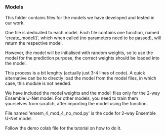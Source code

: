 ### Models

This folder contains files for the models we have developed and tested in our work.

One file is dedicated to each model. Each file contains one function, named 'create_model()', which when called (no parameters need to be passed), will return the respective model.

However, the model will be initialised with random weights, so to use the model for the prediction purpose, the correct weights should be loaded into the model.

This process is a bit lenghty (actually just 3-4 lines of code). A quick alternative can be to directly load the model from the model files, in which case, this module is not needed.

We have included the model weights and the modell files only for the 2-way Ensemble U-Net model. For other models, you need to train them yourselves from scratch, after importing the model using the function.

File named 'ensem_4_mod_4_no_mod.py' is the code for 2-way Ensemble U-Net model.

Follow the demo colab file for the tutorial on how to do it.
